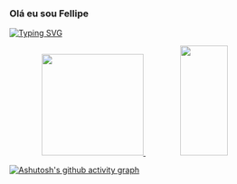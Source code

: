 ### Olá eu sou Fellipe

[![Typing SVG](https://readme-typing-svg.herokuapp.com/?color=ff91a4&size=35&center=true&vCenter=true&width=1000&lines=Olá,+Meu+nome+é+Fellipe+Ribeiro+Teixeira;Bem+Vindo!+:%29)](https://git.io/typing-svg)

<div align="center">
  <a href="https://github.com/felliperibeiroteixeira">
  <img height="180em" src="https://github-readme-stats.vercel.app/api?username=felliperibeiroteixeira&show_icons=true&theme=merko&include_all_commits=true&count_private=true"/>
  <img width="41%" height="195px" src="https://github-readme-stats.vercel.app/api/top-langs/?username=felliperibeiroteixeira&layout=compact&hide_border=true&title_color=ff91a4&text_color=ff91a4&bg_color=0d1117" />
</div>

[![Ashutosh's github activity graph](https://github-readme-activity-graph.cyclic.app/graph?username=felliperibeiroteixeira&bg_color=030317&color=216f97&line=0a4f7b&point=ffffff&area=true&hide_border=true)](https://github.com/ashutosh00710/github-readme-activity-graph)
